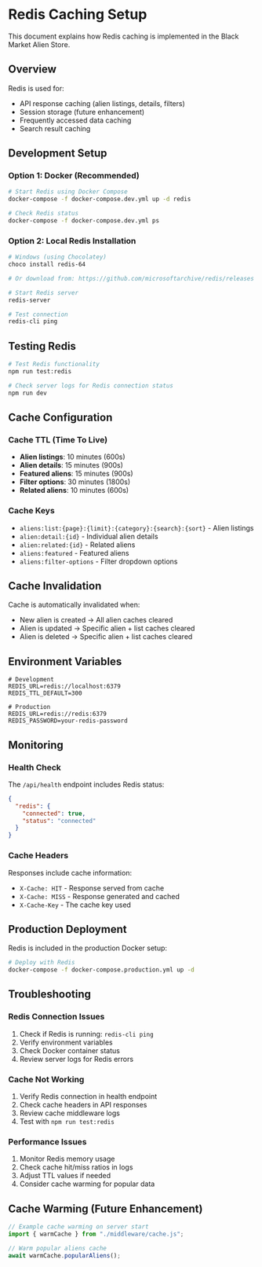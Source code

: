 # Redis Caching Setup

This document explains how Redis caching is implemented in the Black Market Alien Store.

## Overview

Redis is used for:

- API response caching (alien listings, details, filters)
- Session storage (future enhancement)
- Frequently accessed data caching
- Search result caching

## Development Setup

### Option 1: Docker (Recommended)

```bash
# Start Redis using Docker Compose
docker-compose -f docker-compose.dev.yml up -d redis

# Check Redis status
docker-compose -f docker-compose.dev.yml ps
```

### Option 2: Local Redis Installation

```bash
# Windows (using Chocolatey)
choco install redis-64

# Or download from: https://github.com/microsoftarchive/redis/releases

# Start Redis server
redis-server

# Test connection
redis-cli ping
```

## Testing Redis

```bash
# Test Redis functionality
npm run test:redis

# Check server logs for Redis connection status
npm run dev
```

## Cache Configuration

### Cache TTL (Time To Live)

- **Alien listings**: 10 minutes (600s)
- **Alien details**: 15 minutes (900s)
- **Featured aliens**: 15 minutes (900s)
- **Filter options**: 30 minutes (1800s)
- **Related aliens**: 10 minutes (600s)

### Cache Keys

- `aliens:list:{page}:{limit}:{category}:{search}:{sort}` - Alien listings
- `alien:detail:{id}` - Individual alien details
- `alien:related:{id}` - Related aliens
- `aliens:featured` - Featured aliens
- `aliens:filter-options` - Filter dropdown options

## Cache Invalidation

Cache is automatically invalidated when:

- New alien is created → All alien caches cleared
- Alien is updated → Specific alien + list caches cleared
- Alien is deleted → Specific alien + list caches cleared

## Environment Variables

```env
# Development
REDIS_URL=redis://localhost:6379
REDIS_TTL_DEFAULT=300

# Production
REDIS_URL=redis://redis:6379
REDIS_PASSWORD=your-redis-password
```

## Monitoring

### Health Check

The `/api/health` endpoint includes Redis status:

```json
{
  "redis": {
    "connected": true,
    "status": "connected"
  }
}
```

### Cache Headers

Responses include cache information:

- `X-Cache: HIT` - Response served from cache
- `X-Cache: MISS` - Response generated and cached
- `X-Cache-Key` - The cache key used

## Production Deployment

Redis is included in the production Docker setup:

```bash
# Deploy with Redis
docker-compose -f docker-compose.production.yml up -d
```

## Troubleshooting

### Redis Connection Issues

1. Check if Redis is running: `redis-cli ping`
2. Verify environment variables
3. Check Docker container status
4. Review server logs for Redis errors

### Cache Not Working

1. Verify Redis connection in health endpoint
2. Check cache headers in API responses
3. Review cache middleware logs
4. Test with `npm run test:redis`

### Performance Issues

1. Monitor Redis memory usage
2. Check cache hit/miss ratios in logs
3. Adjust TTL values if needed
4. Consider cache warming for popular data

## Cache Warming (Future Enhancement)

```javascript
// Example cache warming on server start
import { warmCache } from "./middleware/cache.js";

// Warm popular aliens cache
await warmCache.popularAliens();
```
